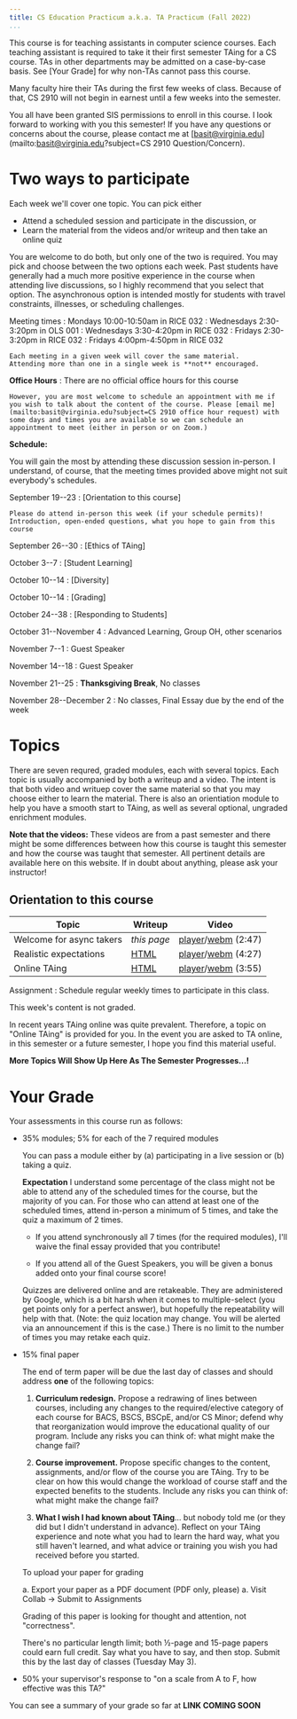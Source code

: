 ```yaml
---
title: CS Education Practicum a.k.a. TA Practicum (Fall 2022)
...
```



This course is for teaching assistants in computer science courses.
Each teaching assistant is required to take it their first semester TAing for a CS course.
TAs in other departments may be admitted on a case-by-case basis.
See [Your Grade] for why non-TAs cannot pass this course.

Many faculty hire their TAs during the first few weeks of class.
Because of that, CS 2910 will not begin in earnest until a few weeks into the semester.

You all have been granted SIS permissions to enroll in this course. I look forward to working with you this semester!
If you have any questions or concerns about the course, please contact me at [basit@virginia.edu](mailto:basit@virginia.edu?subject=CS 2910 Question/Concern).


# Two ways to participate

Each week we'll cover one topic.
You can pick either

- Attend a scheduled session and participate in the discussion, or
- Learn the material from the videos and/or writeup and then take an online quiz


You are welcome to do both, but only one of the two is required.
You may pick and choose between the two options each week.
Past students have generally had a much more positive experience in the course when attending live discussions, so I highly recommend that you select that option. The asynchronous option is intended mostly for students with travel constraints, illnesses, or scheduling challenges.

Meeting times
:   Mondays 10:00-10:50am in RICE 032
:   Wednesdays 2:30-3:20pm in OLS 001
:   Wednesdays 3:30-4:20pm in RICE 032
:   Fridays 2:30-3:20pm in RICE 032
:   Fridays 4:00pm-4:50pm in RICE 032
    
    Each meeting in a given week will cover the same material.
    Attending more than one in a single week is **not** encouraged.

**Office Hours**
:   There are no official office hours for this course

    However, you are most welcome to schedule an appointment with me if you wish to talk about the content of the course. Please [email me](mailto:basit@virginia.edu?subject=CS 2910 office hour request) with some days and times you are available so we can schedule an appointment to meet (either in person or on Zoom.) 

**Schedule:**

You will gain the most by attending these discussion session in-person. I understand, of course, that the meeting times provided above might not suit everybody's schedules.


September 19--23
:   [Orientation to this course]
    
    Please do attend in-person this week (if your schedule permits)! Introduction, open-ended questions, what you hope to gain from this course

September 26--30
:   [Ethics of TAing]

October 3--7
:   [Student Learning]

October 10--14
:   [Diversity]

<!--
February 14--18
:   [Diversity -- student-mind phenomena]

February 21--25
:   [Diversity -- TA-mind and external phenomena]
-->

October 10--14
:   [Grading]

October 24--38
:   [Responding to Students]

October 31--November 4
:   Advanced Learning, Group OH, other scenarios

November 7--1
:   Guest Speaker

November 14--18
:   Guest Speaker

November 21--25
:   **Thanksgiving Break**, No classes

November 28--December 2
:   No classes, Final Essay due by the end of the week

<!--
March 28--April 1
:   [Improving as a teacher]
-->

<!--

SIS's handling of permission-request courses is a bit tricky.
If you tried but failed to enroll, or if you were hired after the add deadline,
please fill out [this form](https://forms.gle/WjU2johr3ELyGzhg7)

:::aside
Did you know UVA gives each student three IDs?

- Student ID, a 9- or 10-digit number of their ID card
- Computing ID, letters with one digit, often abbreviated `mst3k` because the authors of the computing ID documentation needed a demo ID and were fans of Mystery Science Theater 3000
- SIS ID, also called employee ID, a row ID in the database table of students; currently (Fall 2020) in the 2,500,000--2,800,000 range and increasing every year

Late add enrollments need the SIS ID, not one of the others.
:::

-->


# Topics

There are seven requred, graded modules, each with several topics.
Each topic is usually accompanied by both a writeup and a video. The intent is that both video and writuep cover the same material so that you may choose either to learn the material.
There is also an orientiation module to help you have a smooth start to TAing,
as well as several optional, ungraded enrichment modules.

**Note that the videos:** These videos are from a past semester and there might be some differences between how this course is taught this semester and how the course was taught that semester. All pertinent details are available here on this website. If in doubt about anything, please ask your instructor! 

## Orientation to this course

Topic | Writeup | Video
------ | ------- | -----
Welcome for async takers | *this page* | [player](https://cs.virginia.edu/luther/2910/F2021/player.html#00-Intro.webm)/[webm](http://cs.virginia.edu/luther/2910/F2021/media/00-Intro.webm) (2:47)
Realistic expectations | [HTML](expect.html) | [player](http://cs.virginia.edu/luther/2910/F2021/player.html#00-Before.webm)/[webm](http://cs.virginia.edu/luther/2910/F2021/media/00-Before.webm) (4:27)
Online TAing | [HTML](online.html) | [player](http://cs.virginia.edu/luther/2910/F2021/player.html#00-Online.webm)/[webm](http://cs.virginia.edu/luther/2910/F2021/media/00-Online.webm) (3:55)

Assignment
:   Schedule regular weekly times to participate in this class.

This week's content is not graded.

In recent years TAing online was quite prevalent. Therefore, a topic on "Online TAing" is provided for you. In the event you are asked to TA online, in this semester or a future semester, I hope you find this material useful.


**More Topics Will Show Up Here As The Semester Progresses...!**

<!--

## Ethics of TAing

Topic | Writeup | Video
------ | ------- | -----
Being a TA | [HTML](taing.html) | [player](http://cs.virginia.edu/luther/2910/F2021/player.html#01-TAing.webm)/[webm](http://cs.virginia.edu/luther/2910/F2021/media/01-TAing.webm) (6:16)
FERPA | [HTML](ferpa.html) | [player](http://cs.virginia.edu/luther/2910/F2021/player.html#02-FERPA.webm)/[webm](http://cs.virginia.edu/luther/2910/F2021/media/02-FERPA.webm) (2:53)
Conflicts of Interest | [HTML](coi.html) | [player](http://cs.virginia.edu/luther/2910/F2021/player.html#03-COI.webm)/[webm](http://cs.virginia.edu/luther/2910/F2021/media/03-COI.webm) (11:00)
Equity | [HTML](equity.html) | [player](http://cs.virginia.edu/luther/2910/F2021/player.html#04-Access.webm)/[webm](http://cs.virginia.edu/luther/2910/F2021/media/04-Access.webm) (9:01)

Assignment
:   review the [advice from previous TAs](http://kytos.cs.virginia.edu/cs2910/),
    including [ranking](http://kytos.cs.virginia.edu/cs2910/?vote) at least 25 pieces of advice.

Quiz
:   [Google Quiz](http://docs.google.com/forms/d/e/1FAIpQLSfAqYcoh-rwFxmR0wcboSX1N2nKM8UzJRVsvu-bLRAXieyAbQ/viewform?usp=sf_link) -- log in with your @virginia.edu account. You can re-take it as often as you wish.

## Student Learning

Topic | Writeup | Video
------ | ------- | -----
CLT Intro | [HTML](clt.html) | [player](http://cs.virginia.edu/luther/2910/F2021/player.html#11-CLT.webm)/[webm](http://cs.virginia.edu/luther/2910/F2021/media/11-CLT.webm) (13:17)<br/>[drawing.pdf](http://cs.virginia.edu/luther/2910/F2021/media/11-CLT.pdf)
CLT and TAing | [HTML](clt-ta.html) | [player](http://cs.virginia.edu/luther/2910/F2021/player.html#12-CLT-TA.webm)/[webm](media/12-CLT-TA.webm) (16:07)<br/>[drawing.pdf](http://cs.virginia.edu/luther/2910/F2021/media/12-CLT-TA.pdf)
Modality | [HTML](modality.html) | [player](http://cs.virginia.edu/luther/2910/F2021/player.html#13-Modality.webm)/[webm](http://cs.virginia.edu/luther/2910/F2021/media/13-Modality.webm) (2:17)
Analogy | [HTML](analogy.html) | [player](http://cs.virginia.edu/luther/2910/F2021/player.html#14-Analogy.webm)/[webm](http://cs.virginia.edu/luther/2910/F2021/media/14-Analogy.webm) (3:48)<br/>[drawing.pdf](http://cs.virginia.edu/luther/2910/F2021/media/14-Analogy.pdf)
Socratic | [HTML](socratic.html) | [player](http://cs.virginia.edu/luther/2910/F2021/player.html#15-Socratic.webm)/[webm](http://cs.virginia.edu/luther/2910/F2021/media/15-Socratic.webm) (1:56)

Assignment
:   1. Once this week, verify you know what a student is asking *twice* before answering.
    2. Once this week, after interacting with a student, summarize to them the main points you discussed.
    3. Pick an upcoming topic you know students will struggle with. Come up with, or collect from other TAs, two ways to explain that topic, one visual and one not.
    5. Once this week, try helping a student by only asking questions. See how long you can go (but stop before the student gets frustrated).

Quiz
:   [Google Quiz](http://docs.google.com/forms/d/e/1FAIpQLSeYJoZ75qEIAGGaRF3zIGL4fJsb0LX9nvzSWTUlPSE5X87TYQ/viewform?usp=sf_link) -- log in with your @virginia.edu account. You can re-take it as often as you wish.

Note: we'll use Cognitive Load Theory to help explain several of the coming weeks' topics, so if it's not clear please ask me about it.

## Diversity -- student-mind phenomena

Topic | Writeup | Video
------ | ------- | -----
STT | [HTML](stt.html) | [player](http://cs.virginia.edu/luther/2910/F2021/player.html#21-STT.webm)/[webm](http://cs.virginia.edu/luther/2910/F2021/media/21-STT.webm) (12:33)
STT Mitigation | [HTML](stt2.html) | [player](http://cs.virginia.edu/luther/2910/F2021/player.html#22-STT2.webm)/[webm](http://cs.virginia.edu/luther/2910/F2021/media/22-STT2.webm) (17:16)
Mindset | [HTML](mindset.html) | [player](http://cs.virginia.edu/luther/2910/F2021/player.html#23-Mindset.webm)/[webm](http://cs.virginia.edu/luther/2910/F2021/media/23-Mindest.webm) (13:07)

Assignment
:   1. Once this week, teach using an example with people you never name or identify by pronoun
    1. Once this week, get to know a student's name and a bit about them as an individual
    1. Once this week, give a growth-mindset compliment to a student

Quiz
:   [Google Quiz](http://docs.google.com/forms/d/e/1FAIpQLSdoo1dkbWKkV2nBr3CLHg91ST9xrSWJR9bnoPi3geXjW9WfeQ/viewform?usp=sf_link) -- log in with your @virginia.edu account. You can re-take it as often as you wish.

## Diversity -- TA-mind and external phenomena

Topic | Writeup | Video
------ | ------- | -----
IB              | [HTML](ib.html) | [player](http://cs.virginia.edu/luther/2910/F2021/player.html#31-IB.webm)/[webm](http://cs.virginia.edu/luther/2910/F2021/media/31-IB.webm) (12:03)
IB Mitigation   | [HTML](ib2.html) | [player](http://cs.virginia.edu/luther/2910/F2021/player.html#32-IB2.webm)/[webm](http://cs.virginia.edu/luther/2910/F2021/media/32-IB2.webm) (7:45)
Microaggressions | [HTML](micro.html) | [player](http://cs.virginia.edu/luther/2910/F2021/player.html#33-Micro.webm)/[webm](http://cs.virginia.edu/luther/2910/F2021/media/33-Micro.webm) (4:54)
Spatial         | [HTML](spatial.html) | [player](http://cs.virginia.edu/luther/2910/F2021/player.html#34-Spatial.webm)/[webm](http://cs.virginia.edu/luther/2910/F2021/media/34-Spatial.webm) (9:45)

Assignment
:   1. Take an implicit bias test, such as one from <http://implicit.harvard.edu/implicit/takeatest.html>
    1. Ask a friend from a different culture than you if you use any words or phrases they find annoying or offensive.
    1. Pick an upcoming topic in your class and figure out how to take the spatial analogy out of the students' head.
        This may be tricky if you are not physically present, but can a picture do it? Can you open a bunch of windows and use them as props?

Quiz
:   [Google quiz](http://docs.google.com/forms/d/e/1FAIpQLSeBSZDRmtrum2CS5xGKcISfFjVtXjq7IozHWlzvIggLkJOsxw/viewform?usp=sf_link) -- log in with your @virginia.edu account. You can re-take it as often as you wish.


## Responding to Students 

Topic | Writeup | Video
------ | ------- | -----
Overview       | [HTML](respond.html) | [player](http://cs.virginia.edu/luther/2910/F2021/player.html#41-Overview.webm)/[webm](http://cs.virginia.edu/luther/2910/F2021/media/41-Overview.webm) (6:50)
Answer-seekers | [HTML](answers.html) | [player](http://cs.virginia.edu/luther/2910/F2021/player.html#42-Answer.webm)/[webm](http://cs.virginia.edu/luther/2910/F2021/media/42-Answer.webm) (11:34)<br/>[notes.pdf](media/42-Answer.pdf)
Debugging | [HTML](iulc.html) | [player](http://cs.virginia.edu/luther/2910/F2021/player.html#Debug.webm)/[webm](http://cs.virginia.edu/luther/2910/F2021/media/Debug.webm) (9:03)<br/>[notes.txt](http://cs.virginia.edu/luther/2910/F2021/media/Debug.txt)
Miscellaneous  | [HTML](whatif.html)  | [player](http://cs.virginia.edu/luther/2910/F2021/player.html#43-Misc.webm)/[webm](http://cs.virginia.edu/luther/2910/F2021/media/43-Misc.webm) (4:48)<br/>[notes.txt](http://cs.virginia.edu/luther/2910/F2021/media/43-Misc.txt)
Trouble        | [HTML](trouble.html) | [player](http://cs.virginia.edu/luther/2910/F2021/player.html#44-Hard.webm)/[webm](http://cs.virginia.edu/luther/2910/F2021/media/44-Hard.webm) (5:59)<br/>[notes.txt](http://cs.virginia.edu/luther/2910/F2021/media/44-Hard.txt)
Don't Know     | [HTML](dunno.html) | [player](http://cs.virginia.edu/luther/2910/F2021/player.html#45-Dunno.webm)/[webm](http://cs.virginia.edu/luther/2910/F2021/media/45-Dunno.webm) (5:12)<br/>[notes.txt](http://cs.virginia.edu/luther/2910/F2021/media/45-Dunno.txt)

Assignment
:   1. Once this week, try helping a student by only asking questions. See how long you can go (but stop before the student gets frustrated). Did it work better than when you tried it in week 2?
    1. Once this week, get a student to act on something not directly part of their assignment: to draw, to write, to explain, to try something out, etc.
    1. Pick one of the situations discussed this week that comes up the most often in your class, and try out one of the suggestions from this week's material that you don't usually use. Did it work?

Quiz
:   [Google quiz](http://docs.google.com/forms/d/e/1FAIpQLSfjCFKRlxXvcQCOhIRwE9DM1qTc9lJpxGT8sMl8vUMnsOHyWA/viewform?usp=sf_link) -- log in with your @virginia.edu account. You can re-take it as often as you wish.

## Grading

Topic | Writeup | Video
------ | ------- | -----
A "B+" means... | [HTML](b+means.html) | [player](http://cs.virginia.edu/luther/2910/F2021/player.html#51-Means.webm)/[webm](http://cs.virginia.edu/luther/2910/F2021/media/51-Means.webm) (15:19)
Assessments | [HTML](assessment.html) | [player](http://cs.virginia.edu/luther/2910/F2021/player.html#52-Req.webm)/[webm](media/52-Req.webm) (8:55)
Practicalities | [HTML](grading.html) | [player](http://cs.virginia.edu/luther/2910/F2021/player.html#53-Practice.webm)/[webm](media/53-Practice.webm) (12:09)

Assignment
:   None this week!

Quiz
:   [Google quiz](http://docs.google.com/forms/d/e/1FAIpQLSes1jSJx-RlnU8oAjZs0SZ2FJZ-YMCYFFTuGHjn-icNCNk7Hw/viewform?usp=sf_link) -- log in with your @virginia.edu account. You can re-take it as often as you wish.


## Improving as a teacher


Topic | Writeup | Video
------ | ------- | -----
View, Review, Feedback | [HTML](vrf.html) | [player](http://cs.virginia.edu/luther/2910/F2021/player.html#61-VRF.webm)/[webm](http://cs.virginia.edu/luther/2910/F2021/media/61-VRF.webm) (9:31)
Course of a Lifetime | [HTML](takeaways.html) | [player](http://cs.virginia.edu/luther/2910/F2021/player.html#62-Takeaway.webm)/[webm](http://cs.virginia.edu/luther/2910/F2021/media/62-Takeaway.webm) (8:15)

Assignment
:   1. Observe someone else teaching. Write down your thoughts on
        a. What they did that you don't?
        a. Why you think they chose to do that?
        a. Who was that choice helping the most?
        a. How could you apply that in your teaching?
    1. Record or reflect on your own teaching. Identify something you should do more or less of.
    1. Ask someone who has seen you teach for feedback on what you could improve. This might mean inviting them to see you teach first, perhaps even in a role-play situation where they pretend to be a student.
    1. Reflect on what you'll take from TAing into whatever you do next. Write down a personal goal related to this.

Quiz
:   [Google quiz](http://docs.google.com/forms/d/e/1FAIpQLSe5TWuLtxbAd-bmDU7D_DoVnT4sC-ENcpLxDkDBWKQ3TEgBYg/viewform?usp=sf_link) -- log in with your @virginia.edu account. You can re-take it as often as you wish.


## Extra topics

(pick any; likely only a subset will be available this semester)

- Becoming a professional teacher:
    [K-12](player.html#Teacher-1.webm)
    [adults](player.html#Teacher-2.webm)
    [what professors do](player.html#Teacher-3.webm)
- What makes a course "good"?
- Equity vs Equality
- Planning a lecture:
    [Part 1](player.html#Lect-1.webm)
    [Part 2](player.html#Lect-2.webm)
    [Part 3](player.html#Lect-3.webm)
    [Part 4](player.html#Lect-4.webm)
- Cheating and evaluation design
- Faculty teaching philosophies
- Current trends in CS Ed research
- Course (re)design workshop
- Curriculum redesign workshop
- Taxonomies and hierarchies of knowledge and understanding

-->

# Your Grade

Your assessments in this course run as follows:

- 35% modules; 5% for each of the 7 required modules
    
    You can pass a module either by (a) participating in a live session or (b) taking a quiz. 
    
    **Expectation** I understand some percentage of the class might not be able to attend any of the scheduled times for the course, but the majority of you can. For those who can attend at least one of the scheduled times, attend in-person a minimum of 5 times, and take the quiz a maximum of 2 times.
    
    - If you attend synchronously all 7 times (for the required modules), I'll waive the final essay provided that you contribute!
    
    - If you attend all of the Guest Speakers, you will be given a bonus added onto your final course score!
    
    Quizzes are delivered online and are retakeable.
    They are administered by Google, which is a bit harsh when it comes to multiple-select (you get points only for a perfect answer), but hopefully the repeatability will help with that. (Note: the quiz location may change. You will be alerted via an announcement if this is the case.)
    There is no limit to the number of times you may retake each quiz.

- 15% final paper

    The end of term paper will be due the last day of classes and should address **one** of the following topics:
        
    1.  **Curriculum redesign.**  Propose a redrawing of lines between courses, including any changes to the required/elective category of each course for BACS, BSCS, BSCpE, and/or CS Minor; defend why that reorganization would improve the educational quality of our program. Include any risks you can think of: what might make the change fail?

    2.  **Course improvement.**  Propose specific changes to the content, assignments, and/or flow of the course you are TAing. Try to be clear on how this would change the workload of course staff and the expected benefits to the students. Include any risks you can think of: what might make the change fail?

    3.  **What I wish I had known about TAing**… but nobody told me (or they did but I didn't understand in advance). Reflect on your TAing experience and note what you had to learn the hard way, what you still haven't learned, and what advice or training you wish you had received before you started.
    
    To upload your paper for grading
    
    a. Export your paper as a PDF document (PDF only, please)
    a. Visit Collab → Submit to Assignments
    
    Grading of this paper is looking for thought and attention, not "correctness".
    
    There's no particular length limit; both ½-page and 15-page papers could earn full credit. Say what you have to say, and then stop. Submit this by the last day of classes (Tuesday May 3).

- 50% your supervisor's response to "on a scale from A to F, how effective was this TA?"

You can see a summary of your grade so far at **LINK COMING SOON**

<!-- 
<https://kytos.cs.virginia.edu/cs2910/grade.php>
-->
